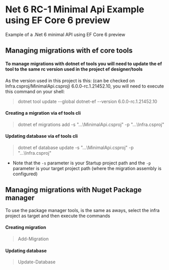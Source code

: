 # Net 6 RC-1 Minimal Api Example using EF Core 6 preview

Example of a .Net 6 minimal API using EF Core 6 preview

## Managing migrations with ef core tools

#### To manage migrations with dotnet ef tools you will need to update the ef tool to the same rc version used in the project ef designer/tools

As the version used in this project is this: (can be checked on Infra.csproj/MinimalApi.csproj) 6.0.0-rc.1.21452.10, you will need to execute this command on your shell:

> dotnet tool update --global dotnet-ef --version 6.0.0-rc.1.21452.10

#### Creating a migration via ef tools cli

> dotnet ef migrations add <MIGRATION-NAME> -s "...\MinimalApi.csproj" -p "...\Infra.csproj"

#### Updating database via ef tools cli

> dotnet ef database update -s "...\MinimalApi.csproj" -p "...\Infra.csproj"

* Note that the ``-s`` parameter is your Startup project path and the ``-p`` parameter is your target project path (where the migration assembly is configured)

## Managing migrations with Nuget Package manager

To use the package manager tools, is the same as aways, select the infra project as target and then execute the commands

#### Creating migration

> Add-Migration <MIGRATION-NAME>

#### Updating database

> Update-Database
